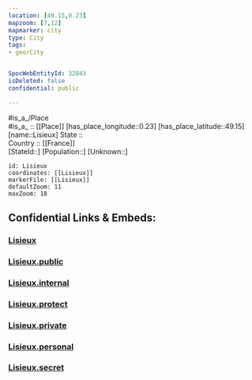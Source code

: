 ```yaml
---
location: [49.15,0.23] 
mapzoom: [7,12] 
mapmarker: city 
type: City
tags:
- geo/City


SpocWebEntityId: 32043
isDeleted: false
confidential: public

---
```

#is_a_/Place  
#is_a_ :: [[Place]] 
[has_place_longitude::0.23] 
[has_place_latitude::49.15] 
[name::Lisieux] 
State ::  
Country :: [[France]]  
[StateId::] 
[Population::] 
[Unknown::] 


```leaflet
id: Lisieux
coordinates: [[Lisieux]] 
markerFile: [[Lisieux]] 
defaultZoom: 11 
maxZoom: 18
```


## Confidential Links & Embeds: 

### [Lisieux](/_Standards/Earth/Continent/Europe/Europe~West/France/regions~France/Normandie/departments~Normandie/Calvados/communes~Calvados/Lisieux/cities~Lisieux/Lisieux.md) 

### [Lisieux.public](/_public/Earth/Continent/Europe/Europe~West/France/regions~France/Normandie/departments~Normandie/Calvados/communes~Calvados/Lisieux/cities~Lisieux/Lisieux.public.md) 

### [Lisieux.internal](/_internal/Earth/Continent/Europe/Europe~West/France/regions~France/Normandie/departments~Normandie/Calvados/communes~Calvados/Lisieux/cities~Lisieux/Lisieux.internal.md) 

### [Lisieux.protect](/_protect/Earth/Continent/Europe/Europe~West/France/regions~France/Normandie/departments~Normandie/Calvados/communes~Calvados/Lisieux/cities~Lisieux/Lisieux.protect.md) 

### [Lisieux.private](/_private/Earth/Continent/Europe/Europe~West/France/regions~France/Normandie/departments~Normandie/Calvados/communes~Calvados/Lisieux/cities~Lisieux/Lisieux.private.md) 

### [Lisieux.personal](/_personal/Earth/Continent/Europe/Europe~West/France/regions~France/Normandie/departments~Normandie/Calvados/communes~Calvados/Lisieux/cities~Lisieux/Lisieux.personal.md) 

### [Lisieux.secret](/_secret/Earth/Continent/Europe/Europe~West/France/regions~France/Normandie/departments~Normandie/Calvados/communes~Calvados/Lisieux/cities~Lisieux/Lisieux.secret.md)

